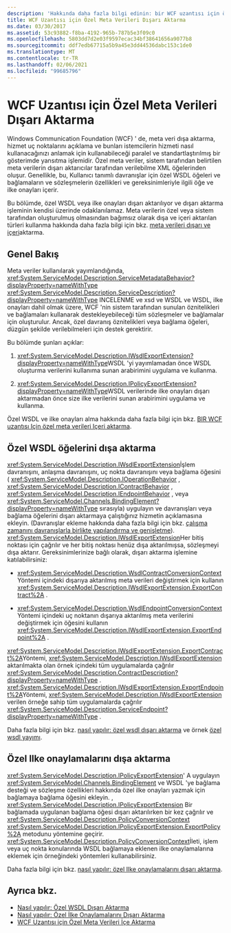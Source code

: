 ```yaml
---
description: 'Hakkında daha fazla bilgi edinin: bir WCF uzantısı için özel meta verileri dışarı aktarma'
title: WCF Uzantısı için Özel Meta Verileri Dışarı Aktarma
ms.date: 03/30/2017
ms.assetid: 53c93882-f8ba-4192-965b-787b5e3f09c0
ms.openlocfilehash: 5803dd7d2e03f9597ecac34bf38641656a9077b8
ms.sourcegitcommit: ddf7edb67715a5b9a45e3dd44536dabc153c1de0
ms.translationtype: MT
ms.contentlocale: tr-TR
ms.lasthandoff: 02/06/2021
ms.locfileid: "99685796"
---
```

# <a name="exporting-custom-metadata-for-a-wcf-extension"></a>WCF Uzantısı için Özel Meta Verileri Dışarı Aktarma

Windows Communication Foundation (WCF) ' de, meta veri dışa aktarma, hizmet uç noktalarını açıklama ve bunları istemcilerin hizmeti nasıl kullanacağınızı anlamak için kullanabileceği paralel ve standartlaştırılmış bir gösterimde yansıtma işlemidir. Özel meta veriler, sistem tarafından belirtilen meta verilerin dışarı aktarıcılar tarafından verilebilme XML öğelerinden oluşur. Genellikle, bu, Kullanıcı tanımlı davranışlar için özel WSDL öğeleri ve bağlamaların ve sözleşmelerin özellikleri ve gereksinimleriyle ilgili öğe ve ilke onayları içerir.  
  
 Bu bölümde, özel WSDL veya ilke onayları dışarı aktarılıyor ve dışarı aktarma işleminin kendisi üzerinde odaklanılamaz. Meta verilerin özel veya sistem tarafından oluşturulmuş olmasından bağımsız olarak dışa ve içeri aktarılan türleri kullanma hakkında daha fazla bilgi için bkz. [meta verileri dışarı ve içeri](../feature-details/exporting-and-importing-metadata.md)aktarma.  
  
## <a name="overview"></a>Genel Bakış  

 Meta veriler kullanılarak yayımlandığında, <xref:System.ServiceModel.Description.ServiceMetadataBehavior?displayProperty=nameWithType> <xref:System.ServiceModel.Description.ServiceDescription?displayProperty=nameWithType> INCELENME ve xsd ve WSDL ve WSDL, ilke onayları dahil olmak üzere, WCF 'nin sistem tarafından sunulan öznitelikleri ve bağlamaları kullanarak destekleyebileceği tüm sözleşmeler ve bağlamalar için oluşturulur. Ancak, özel davranış öznitelikleri veya bağlama öğeleri, düzgün şekilde verilebilmeleri için destek gerektirir.  
  
 Bu bölümde şunları açıklar:  
  
1. <xref:System.ServiceModel.Description.IWsdlExportExtension?displayProperty=nameWithType>WSDL 'yi yayımlamadan önce WSDL oluşturma verilerini kullanıma sunan arabirimini uygulama ve kullanma.  
  
2. <xref:System.ServiceModel.Description.IPolicyExportExtension?displayProperty=nameWithType>WSDL verilerinde ilke onayları dışarı aktarmadan önce size ilke verilerini sunan arabirimini uygulama ve kullanma.  
  
 Özel WSDL ve ilke onayları alma hakkında daha fazla bilgi için bkz. [BIR WCF uzantısı Için özel meta verileri Içeri aktarma](importing-custom-metadata-for-a-wcf-extension.md).  
  
## <a name="exporting-custom-wsdl-elements"></a>Özel WSDL öğelerini dışa aktarma  

 <xref:System.ServiceModel.Description.IWsdlExportExtension>İşlem davranışını, anlaşma davranışını, uç nokta davranışını veya bağlama öğesini ( <xref:System.ServiceModel.Description.IOperationBehavior> , <xref:System.ServiceModel.Description.IContractBehavior> , <xref:System.ServiceModel.Description.IEndpointBehavior> , veya <xref:System.ServiceModel.Channels.BindingElement?displayProperty=nameWithType> sırasıyla) uygulayın ve davranışları veya bağlama öğelerini dışarı aktarmaya çalıştığınız hizmetin açıklamasına ekleyin. (Davranışlar ekleme hakkında daha fazla bilgi için bkz. [çalışma zamanını davranışlarla birlikte yapılandırma ve genişletme](configuring-and-extending-the-runtime-with-behaviors.md)). <xref:System.ServiceModel.Description.IWsdlExportExtension>Her bitiş noktası için çağrılır ve her bitiş noktası henüz dışa aktarılmışsa, sözleşmeyi dışa aktarır. Gereksinimlerinize bağlı olarak, dışarı aktarma işlemine katılabilirsiniz:  
  
- <xref:System.ServiceModel.Description.WsdlContractConversionContext>Yöntemi içindeki dışarıya aktarılmış meta verileri değiştirmek için kullanın <xref:System.ServiceModel.Description.IWsdlExportExtension.ExportContract%2A> .  
  
- <xref:System.ServiceModel.Description.WsdlEndpointConversionContext>Yöntemi içindeki uç noktanın dışarıya aktarılmış meta verilerini değiştirmek için öğesini kullanın <xref:System.ServiceModel.Description.IWsdlExportExtension.ExportEndpoint%2A> .  
  
 <xref:System.ServiceModel.Description.IWsdlExportExtension.ExportContract%2A>Yöntemi, <xref:System.ServiceModel.Description.IWsdlExportExtension> aktarılmakta olan örnek içindeki tüm uygulamalarda çağrılır <xref:System.ServiceModel.Description.ContractDescription?displayProperty=nameWithType> .  <xref:System.ServiceModel.Description.IWsdlExportExtension.ExportEndpoint%2A>Yöntemi, <xref:System.ServiceModel.Description.IWsdlExportExtension> verilen örneğe sahip tüm uygulamalarda çağrılır <xref:System.ServiceModel.Description.ServiceEndpoint?displayProperty=nameWithType> .  
  
 Daha fazla bilgi için bkz. [nasıl yapılır: özel wsdl dışarı aktarma](how-to-export-custom-wsdl.md) ve örnek [özel wsdl yayımı](../samples/custom-wsdl-publication.md).  
  
## <a name="exporting-custom-policy-assertions"></a>Özel Ilke onaylamalarını dışa aktarma  

 <xref:System.ServiceModel.Description.IPolicyExportExtension>' A uygulayın <xref:System.ServiceModel.Channels.BindingElement> ve WSDL 'ye bağlama desteği ve sözleşme özellikleri hakkında özel ilke onayları yazmak için bağlamaya bağlama öğesini ekleyin. , <xref:System.ServiceModel.Description.IPolicyExportExtension> Bir bağlamada uygulanan bağlama öğesi dışarı aktarılırken bir kez çağrılır ve <xref:System.ServiceModel.Description.PolicyConversionContext> <xref:System.ServiceModel.Description.IPolicyExportExtension.ExportPolicy%2A> metodunu yöntemine geçirir. <xref:System.ServiceModel.Description.PolicyConversionContext>İleti, işlem veya uç nokta konularında WSDL bağlamaya eklenen ilke onaylamalarına eklemek için örneğindeki yöntemleri kullanabilirsiniz.  
  
 Daha fazla bilgi için bkz. [nasıl yapılır: özel Ilke onaylamalarını dışarı aktarma](how-to-export-custom-policy-assertions.md).  
  
## <a name="see-also"></a>Ayrıca bkz.

- [Nasıl yapılır: Özel WSDL Dışarı Aktarma](how-to-export-custom-wsdl.md)
- [Nasıl yapılır: Özel İlke Onaylamalarını Dışarı Aktarma](how-to-export-custom-policy-assertions.md)
- [WCF Uzantısı için Özel Meta Verileri İçe Aktarma](importing-custom-metadata-for-a-wcf-extension.md)
